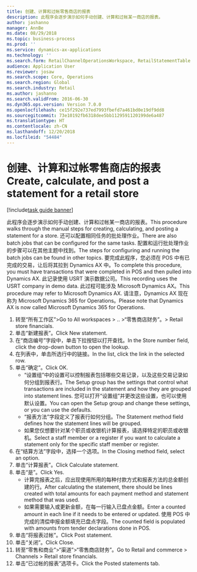 ```yaml
---
title: 创建、计算和过帐零售商店的报表
description: 此程序会逐步演示如何手动创建、计算和过帐某一商店的报表。
author: jashanno
manager: AnnBe
ms.date: 08/29/2018
ms.topic: business-process
ms.prod: ''
ms.service: dynamics-ax-applications
ms.technology: ''
ms.search.form: RetailChannelOperationsWorkspace, RetailStatementTable
audience: Application User
ms.reviewer: josaw
ms.search.scope: Core, Operations
ms.search.region: Global
ms.search.industry: Retail
ms.author: jashanno
ms.search.validFrom: 2016-06-30
ms.dyn365.ops.version: Version 7.0.0
ms.openlocfilehash: ce15f292e737ed7993fbefd7a461bd0e19df9dd8
ms.sourcegitcommit: 73e10192fb6318dee5bb1129591120199de6a487
ms.translationtype: HT
ms.contentlocale: zh-CN
ms.lasthandoff: 12/20/2018
ms.locfileid: "54484"
---
```

# <a name="create-calculate-and-post-a-statement-for-a-retail-store"></a><span data-ttu-id="ddcc3-103">创建、计算和过帐零售商店的报表</span><span class="sxs-lookup"><span data-stu-id="ddcc3-103">Create, calculate, and post a statement for a retail store</span></span>

[!include[task guide banner](../includes/task-guide-banner.md)]

<span data-ttu-id="ddcc3-104">此程序会逐步演示如何手动创建、计算和过帐某一商店的报表。</span><span class="sxs-lookup"><span data-stu-id="ddcc3-104">This procedure walks through the manual steps for creating, calculating, and posting a statement for a store.</span></span> <span data-ttu-id="ddcc3-105">还可以配置相同任务的批处理作业。</span><span class="sxs-lookup"><span data-stu-id="ddcc3-105">There are also batch jobs that can be configured for the same tasks.</span></span> <span data-ttu-id="ddcc3-106">配置和运行批处理作业的步骤可以在其他主题中找到。</span><span class="sxs-lookup"><span data-stu-id="ddcc3-106">The steps for configuring and running the batch jobs can be found in other topics.</span></span> <span data-ttu-id="ddcc3-107">要完成此程序，您必须在 POS 中有已完成的交易，让后将其拉到 Dynamics AX 中。</span><span class="sxs-lookup"><span data-stu-id="ddcc3-107">To complete this procedure, you must have transactions that were completed in POS and then pulled into Dynamics AX.</span></span> <span data-ttu-id="ddcc3-108">此记录使用 USRT 演示数据公司。</span><span class="sxs-lookup"><span data-stu-id="ddcc3-108">This recording uses the USRT company in demo data.</span></span> <span data-ttu-id="ddcc3-109">此过程可能涉及 Microsoft Dynamics AX。</span><span class="sxs-lookup"><span data-stu-id="ddcc3-109">This procedure may refer to Microsoft Dynamics AX.</span></span> <span data-ttu-id="ddcc3-110">请注意，Dynamics AX 现在称为 Microsoft Dynamics 365 for Operations。</span><span class="sxs-lookup"><span data-stu-id="ddcc3-110">Please note that Dynamics AX is now called Microsoft Dynamics 365 for Operations.</span></span>

1. <span data-ttu-id="ddcc3-111">转至“所有工作区”></span><span class="sxs-lookup"><span data-stu-id="ddcc3-111">Go to All workspaces > ..</span></span> <span data-ttu-id="ddcc3-112">>“零售商店财务”。</span><span class="sxs-lookup"><span data-stu-id="ddcc3-112">> Retail store financials.</span></span>
2. <span data-ttu-id="ddcc3-113">单击“新建报表”。</span><span class="sxs-lookup"><span data-stu-id="ddcc3-113">Click New statement.</span></span>
3. <span data-ttu-id="ddcc3-114">在“商店编号”字段中，单击下拉按钮以打开查找。</span><span class="sxs-lookup"><span data-stu-id="ddcc3-114">In the Store number field, click the drop-down button to open the lookup.</span></span>
4. <span data-ttu-id="ddcc3-115">在列表中，单击所选行中的链接。</span><span class="sxs-lookup"><span data-stu-id="ddcc3-115">In the list, click the link in the selected row.</span></span>
5. <span data-ttu-id="ddcc3-116">单击“确定”。</span><span class="sxs-lookup"><span data-stu-id="ddcc3-116">Click OK.</span></span>
    * <span data-ttu-id="ddcc3-117">“设置组”中的设置可以控制报表包括哪些交易记录，以及这些交易记录如何分组到报表行。</span><span class="sxs-lookup"><span data-stu-id="ddcc3-117">The Setup group has the settings that control what transactions are included in the statement and how they are grouped into statement lines.</span></span> <span data-ttu-id="ddcc3-118">您可以打开“设置组”并更改这些设置，也可以使用默认设置。</span><span class="sxs-lookup"><span data-stu-id="ddcc3-118">You can open the Setup group and change these settings, or you can use the defaults.</span></span>  
    * <span data-ttu-id="ddcc3-119">“报表方法”字段定义了报表行如何分组。</span><span class="sxs-lookup"><span data-stu-id="ddcc3-119">The Statement method field defines how the statement lines will be grouped.</span></span>  
    * <span data-ttu-id="ddcc3-120">如果您仅想要针对某个职员或收银机计算报表，请选择特定的职员或收银机。</span><span class="sxs-lookup"><span data-stu-id="ddcc3-120">Select a staff member or a register if you want to calculate a statement only for the specific staff member or register.</span></span>  
6. <span data-ttu-id="ddcc3-121">在“结算方法”字段中，选择一个选项。</span><span class="sxs-lookup"><span data-stu-id="ddcc3-121">In the Closing method field, select an option.</span></span>
7. <span data-ttu-id="ddcc3-122">单击“计算报表”。</span><span class="sxs-lookup"><span data-stu-id="ddcc3-122">Click Calculate statement.</span></span>
8. <span data-ttu-id="ddcc3-123">单击“是”。</span><span class="sxs-lookup"><span data-stu-id="ddcc3-123">Click Yes.</span></span>
    * <span data-ttu-id="ddcc3-124">计算完报表之后，应出现使用所用的每种付款方式和报表方法的总金额创建的行。</span><span class="sxs-lookup"><span data-stu-id="ddcc3-124">After calculating the statement, there should be lines created with total amounts for each payment method and statement method that was used.</span></span>  
    * <span data-ttu-id="ddcc3-125">如果需要输入或更新金额，在每一行输入已盘点金额。</span><span class="sxs-lookup"><span data-stu-id="ddcc3-125">Enter a counted amount in each line if it needs to be entered or updated.</span></span> <span data-ttu-id="ddcc3-126">使用 POS 中完成的清偿申报金额填充已盘点字段。</span><span class="sxs-lookup"><span data-stu-id="ddcc3-126">The counted field is populated with amounts from tender declarations done in POS.</span></span>  
9. <span data-ttu-id="ddcc3-127">单击“将报表过帐”。</span><span class="sxs-lookup"><span data-stu-id="ddcc3-127">Click Post statement.</span></span>
10. <span data-ttu-id="ddcc3-128">单击“关闭”。</span><span class="sxs-lookup"><span data-stu-id="ddcc3-128">Click Close.</span></span>
11. <span data-ttu-id="ddcc3-129">转至“零售和商业”>“渠道”>“零售商店财务”。</span><span class="sxs-lookup"><span data-stu-id="ddcc3-129">Go to Retail and commerce > Channels > Retail store financials.</span></span>
12. <span data-ttu-id="ddcc3-130">单击“已过帐的报表”选项卡。</span><span class="sxs-lookup"><span data-stu-id="ddcc3-130">Click the Posted statements tab.</span></span>

